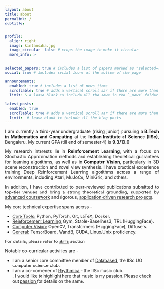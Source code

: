 ```yaml
---
layout: about
title: about
permalink: /
subtitle: 


profile:
  align: right
  image: kintansaha.jpg
  image_circular: false # crops the image to make it circular
  more_info: >
  

selected_papers: true # includes a list of papers marked as "selected={true}"
social: true # includes social icons at the bottom of the page

announcements:
  enabled: true # includes a list of news items
  scrollable: true # adds a vertical scroll bar if there are more than 3 news items
  limit: 5 # leave blank to include all the news in the `_news` folder

latest_posts:
  enabled: true
  scrollable: true # adds a vertical scroll bar if there are more than 3 new posts items
  limit:  # leave blank to include all the blog posts
---
```


<p style="text-align: justify;">I am currently a third-year undergraduate (rising junior) pursuing a <strong>B.Tech in Mathematics and Computing</strong> at the <strong>Indian Institute of Science (IISc)</strong>, Bengaluru. My current GPA (till end of semester 4) is <strong>9.3/10.0</strong></p>

<p style="text-align: justify;">My research interests lie in <strong>Reinforcement Learning</strong>, with a focus on Stochastic Approximation methods and establishing theoretical guarantees for learning algorithms, as well as in <strong>Computer Vision</strong>, particularly in 3D scene reconstruction and novel view synthesis. I have practical experience training Deep Reinforcement Learning algorithms across a range of environments, including Atari, MuJoCo, MiniGrid, and others. </p>

<p style="text-align: justify;">In addition, I have contributed to peer-reviewed publications submitted to top-tier venues and bring a strong theoretical grounding, supported by <a href ="/iisc-course-summary/">advanced coursework</a> and rigorous, <a href="/projects/">application-driven research projects</a>. </p>

My core technical expertise spans across - 
<ul>
         <li><u>Core Tools:</u> Python, PyTorch, Git, LaTeX, Docker.</li>
         <li><u>Reinforcement Learning:</u> Gym, Stable-Baselines3, TRL (HuggingFace).</li>
         <li><u>Computer Vision:</u> OpenCV, Transformers (HuggingFace), Diffusers.</li>
         <li><u>General:</u> TensorBoard, WandB, CUDA, Linux/Unix proficiency.</li>
</ul>

<p style="text-align: justify;">For details, please refer to <a href="/skills/">skills</a> section</p>

Notable co-curricular activities are -
<ul>
         <li>I am a senior core committee member of <a href ="https://databased.csa.iisc.ac.in/">Databased</a>, the IISc UG computer science club. </li>
         <li>I am a co-convener of <a href="https://www.instagram.com/rhythmica.iisc/">Rhythmica</a> – the IISc music club.</li>. I would like to highlight here that music is my passion. Please check out <a href="/passion/"> passion </a> for details on the same.
</ul>

